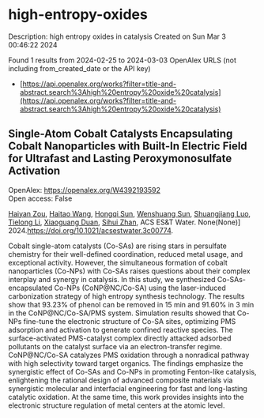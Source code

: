 # high-entropy-oxides
Description: high entropy oxides in catalysis
Created on Sun Mar  3 00:46:22 2024

Found 1 results from 2024-02-25 to 2024-03-03
OpenAlex URLS (not including from_created_date or the API key)
- [https://api.openalex.org/works?filter=title-and-abstract.search%3Ahigh%20entropy%20oxide%20catalysis](https://api.openalex.org/works?filter=title-and-abstract.search%3Ahigh%20entropy%20oxide%20catalysis)

## Single-Atom Cobalt Catalysts Encapsulating Cobalt Nanoparticles with Built-In Electric Field for Ultrafast and Lasting Peroxymonosulfate Activation   

OpenAlex: https://openalex.org/W4392193592    
Open access: False
    
[Haiyan Zou](https://openalex.org/A5035418134), [Haitao Wang](https://openalex.org/A5042900358), [Hongqi Sun](https://openalex.org/A5089558604), [Wenshuang Sun](https://openalex.org/A5032974223), [Shuangjiang Luo](https://openalex.org/A5079948079), [Tielong Li](https://openalex.org/A5044538484), [Xiaoguang Duan](https://openalex.org/A5006059700), [Sihui Zhan](https://openalex.org/A5029732718), ACS ES&T Water. None(None)] 2024.https://doi.org/10.1021/acsestwater.3c00774.
    
Cobalt single-atom catalysts (Co-SAs) are rising stars in persulfate chemistry for their well-defined coordination, reduced metal usage, and exceptional activity. However, the simultaneous formation of cobalt nanoparticles (Co-NPs) with Co-SAs raises questions about their complex interplay and synergy in catalysis. In this study, we synthesized Co-SAs-encapsulated Co-NPs (CoNP@NC/Co-SA) using the laser-induced carbonization strategy of high entropy synthesis technology. The results show that 93.23% of phenol can be removed in 15 min and 91.60% in 3 min in the CoNP@NC/Co-SA/PMS system. Simulation results showed that Co-NPs fine-tune the electronic structure of Co-SA sites, optimizing PMS adsorption and activation to generate confined reactive species. The surface-activated PMS-catalyst complex directly attacked adsorbed pollutants on the catalyst surface via an electron-transfer regime. CoNP@NC/Co-SA catalyzes PMS oxidation through a nonradical pathway with high selectivity toward target organics. The findings emphasize the synergistic effect of Co-SAs and Co-NPs in promoting Fenton-like catalysis, enlightening the rational design of advanced composite materials via synergistic molecular and interfacial engineering for fast and long-lasting catalytic oxidation. At the same time, this work provides insights into the electronic structure regulation of metal centers at the atomic level.    

    

